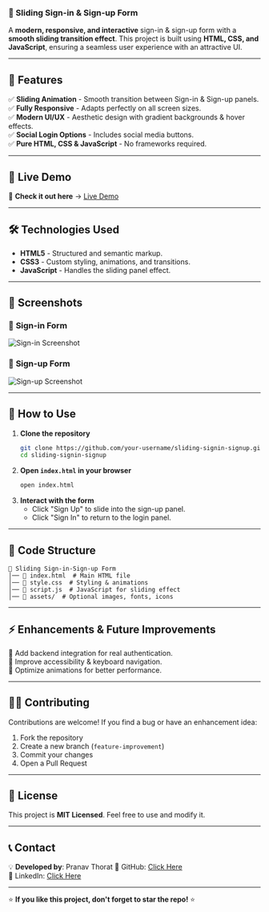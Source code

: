 ### 🚀 Sliding Sign-in & Sign-up Form  

A **modern, responsive, and interactive** sign-in & sign-up form with a **smooth sliding transition effect**. This project is built using **HTML, CSS, and JavaScript**, ensuring a seamless user experience with an attractive UI.

---

## 🌟 Features  

✅ **Sliding Animation** - Smooth transition between Sign-in & Sign-up panels.  
✅ **Fully Responsive** - Adapts perfectly on all screen sizes.  
✅ **Modern UI/UX** - Aesthetic design with gradient backgrounds & hover effects.  
✅ **Social Login Options** - Includes social media buttons.  
✅ **Pure HTML, CSS & JavaScript** - No frameworks required.  

---

## 📌 Live Demo  

🚀 **Check it out here** → [Live Demo](https://sliding-sign-in-sign-up-form-cyan.vercel.app/)  

---

## 🛠️ Technologies Used  

- **HTML5** - Structured and semantic markup.  
- **CSS3** - Custom styling, animations, and transitions.  
- **JavaScript** - Handles the sliding panel effect.  

---

## 📸 Screenshots  

### 🔹 **Sign-in Form**  
![Sign-in Screenshot]()  

### 🔹 **Sign-up Form**  
![Sign-up Screenshot]()  

---

## 🎯 How to Use  

1. **Clone the repository**  
   ```bash
   git clone https://github.com/your-username/sliding-signin-signup.git
   cd sliding-signin-signup
   ```
2. **Open `index.html` in your browser**  
   ```bash
   open index.html
   ```
3. **Interact with the form**  
   - Click "Sign Up" to slide into the sign-up panel.  
   - Click "Sign In" to return to the login panel.  

---

## 📝 Code Structure  

```plaintext
📂 Sliding Sign-in-Sign-up Form  
│── 📄 index.html  # Main HTML file  
│── 🎨 style.css  # Styling & animations  
│── 📜 script.js  # JavaScript for sliding effect  
│── 📂 assets/  # Optional images, fonts, icons  
```

---

## ⚡ Enhancements & Future Improvements  

🔹 Add backend integration for real authentication.  
🔹 Improve accessibility & keyboard navigation.  
🔹 Optimize animations for better performance.  

---

## 👨‍💻 Contributing  

Contributions are welcome! If you find a bug or have an enhancement idea:  

1. Fork the repository  
2. Create a new branch (`feature-improvement`)  
3. Commit your changes  
4. Open a Pull Request  

---

## 📜 License  

This project is **MIT Licensed**. Feel free to use and modify it.  

---

## 📞 Contact  

💡 **Developed by**: Pranav Thorat
🔗 GitHub: [Click Here](https://github.com/PranavThorat1432)  
🔗 LinkedIn: [Click Here](https://linkedin.com/in/curiouspranavthorat/)  

---

⭐ **If you like this project, don't forget to star the repo!** ⭐  

